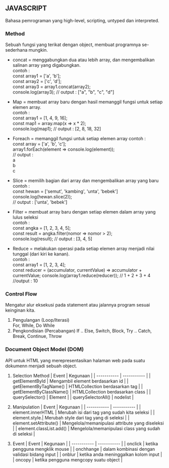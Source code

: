 ## JAVASCRIPT
Bahasa pemrograman yang high-level, scripting, untyped dan interpreted.

### Method
Sebuah fungsi yang terikat dengan object, membuat programnya se-sederhana mungkin.
- concat = menggabungkan dua atau lebih array, dan mengembalikan salinan array yang digabungkan.  
contoh :  
const array1 = ['a', 'b'];  
const array2 = ['c', 'd'];  
const array3 = array1.concat(array2);  
console.log(array3); // output : ["a", "b", "c", "d"]  

- Map = membuat array baru dengan hasil memanggil fungsi untuk setiap elemen array.  
contoh :  
const array1 = [1, 4, 9, 16];  
const map1 = array.map(x => x * 2);  
console.log(map1); // output : [2, 8, 18, 32]

- Foreach = memanggil fungsi untuk setiap elemen array
contoh :  
const array = ['a', 'b', 'c'];  
array1.forEach(element => console.log(element));  
// output :  
a  
b  
c  

- Slice = memilih bagian dari array dan mengembalikan array yang baru  
contoh :  
const hewan = ['semut', 'kambing', 'unta', 'bebek']  
console.log(hewan.slice(2));  
// output : ['unta', 'bebek']  

- Filter = membuat array baru dengan setiap elemen dalam array yang lulus seleksi  
contoh :  
const angka = [1, 2, 3, 4, 5];  
const result = angka.filter(nomor => nomor > 2);  
console.log(result); // output : [3, 4, 5]

- Reduce = melakukan operasi pada setiap elemen array menjadi nilai tunggal (dari kiri ke kanan).  
contoh :  
const array1 = [1, 2, 3, 4];  
const reducer = (accumulator, currentValue) => accumulator + currentValue;
console.log(array1.reduce(reducer)); 
// 1 + 2 + 3 + 4  
//output : 10  
### Control Flow
Mengatur alur eksekusi pada statement atau jalannya program sesuai keinginan kita.  
1. Pengulangan (Loop/Iterasi)  
For, While, Do While
2. Pengkondisian (Percabangan)
If .. Else, Switch, Block, Try .. Catch, Break, Continue, Throw

### Document Object Model (DOM)
API untuk HTML yang merepresentasikan halaman web pada suatu dokumenn menjadi sebuah object.  
1. Selection Method
  | Event | Kegunaan |
  | ----------- | ----------- |
  | getElementById | Mengambil element berdasarkan id |
  | getElementByTagName() | HTMLCollection berdasarkan tag |
  | getElementByClassName() | HTMLCollection berdasarkan class |
  | querySelector() | Element |
  | querySelectorAll() | nodelist |

2. Manipulation
  | Event | Kegunaan |
  | ----------- | ----------- |
  | element.innerHTML | Merubah isi dari tag yang sudah kita seleksi |
  | element.style.| Merubah style dari tag yang di seleksi |
  | element.setAttribute() | Mengelola/memanipulasi attribute yang diseleksi |
  | element.classList.add() | Mengelola/memanipulasi class yang sudah di seleksi |
3. Event
  | Event | Kegunaan |
  | ----------- | ----------- |
  | onclick | ketika pengguna mengklik mouse |
  | onchhange | dalam kombinasi dengan validasi bidang input |
  | onblur | ketika anda meninggalkan kolom input |
  | oncopy | ketika pengguna mengcopy suatu object |
